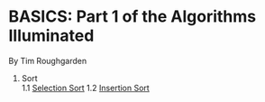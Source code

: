 # BASICS: Part 1 of the Algorithms Illuminated

By Tim Roughgarden

1. Sort  
    1.1 [Selection Sort](/basics/sort/selection_sort.py)
    1.2 [Insertion Sort](/basics/sort/insertion_sort.py)  
